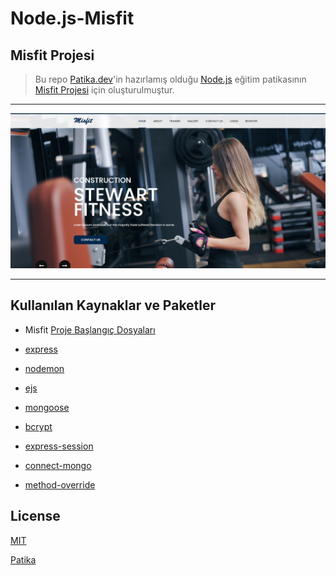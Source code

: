 # Node.js-Misfit

## Misfit Projesi

> Bu repo [Patika.dev](https://www.patika.dev/tr)'in hazırlamış olduğu [Node.js](https://app.patika.dev/courses/nodejs) eğitim patikasının [Misfit Projesi](https://app.patika.dev/courses/nodejs-backend-patikasi-projeleri/Misfit-Proje) için oluşturulmuştur.

---

![Misfit](img/Cover.png)

---

## Kullanılan Kaynaklar ve Paketler

- Misfit [Proje Başlangıç Dosyaları](https://html.design/download/misfit-fitness-html-template/)

- [express](https://www.npmjs.com/package/express)

- [nodemon](https://www.npmjs.com/package/nodemon)

- [ejs](https://www.npmjs.com/package/ejs)

- [mongoose](https://www.npmjs.com/package/mongoose)

- [bcrypt](https://www.npmjs.com/package/bcrypt)

- [express-session](https://www.npmjs.com/package/express-session)

- [connect-mongo](https://www.npmjs.com/package/connect-mongo)

- [method-override](https://www.npmjs.com/package/method-override)

## License

[MIT](https://choosealicense.com/licenses/mit/)

[Patika](https://www.patika.dev)
